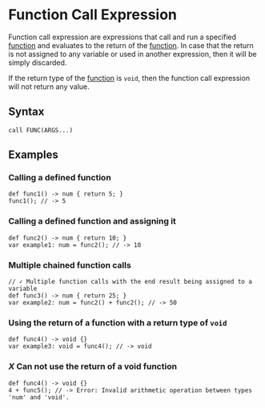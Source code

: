 # Function Call Expression

Function call expression are expressions that call and run a specified [function](../functions.html) and evaluates to
the return of the [function](../functions.html). In case that the return is not assigned to any variable or used in
another expression, then it will be simply discarded.

If the return type of the [function](../functions.html) is `void`, then the function call expression will not return any
value.

## Syntax

```kipper
call FUNC(ARGS...)
```

## Examples

### Calling a defined function

```kipper
def func1() -> num { return 5; }
func1(); // -> 5
```

### Calling a defined function and assigning it

```kipper
def func2() -> num { return 10; }
var example1: num = func2(); // -> 10
```

### Multiple chained function calls

```kipper
// ✓ Multiple function calls with the end result being assigned to a variable
def func3() -> num { return 25; }
var example2: num = func2() + func2(); // -> 50
```

### Using the return of a function with a return type of `void`

```kipper
def func4() -> void {}
var example3: void = func4(); // -> void
```

### <em class="red-checkmark">X</em> Can not use the return of a void function

```kipper
def func4() -> void {}
4 + func5(); // -> Error: Invalid arithmetic operation between types 'num' and 'void'.
```
